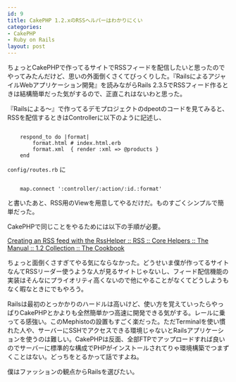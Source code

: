 ```yaml
---
id: 9
title: CakePHP 1.2.xのRSSヘルパーはわかりにくい
categories:
- CakePHP
- Ruby on Rails
layout: post
---
```


ちょっとCakePHPで作ってるサイトでRSSフィードを配信したいと思ったのでやってみたんだけど、思いの外面倒くさくてびっくりした。『RailsによるアジャイルWebアプリケーション開発』を読みながらRails 2.3.5でRSSフィード作るときは結構簡単だった気がするので、正直これはないわと思った。

『Railsによる〜』で作ってるデモプロジェクトのdpeotのコードを見てみると、RSSを配信するときはControllerに以下のように記述し、

<pre><code>
    respond_to do |format|
        format.html # index.html.erb
        format.xml  { render :xml => @products }
    end
</code></pre>

`config/routes.rb` に

<pre><code>
    map.connect ':controller/:action/:id.:format'
</code></pre>

と書いたあと、RSS用のViewを用意してやるだけだ。ものすごくシンプルで簡単だった。

CakePHPで同じことをやるためには以下の手順が必要。

[Creating an RSS feed with the RssHelper :: RSS :: Core Helpers :: The Manual :: 1.2 Collection :: The Cookbook](http://book.cakephp.org/view/483/Creating-an-RSS-feed-with-the-RssHelper)

ちょっと面倒くさすぎてやる気にならなかった。どうせいま僕が作ってるサイトなんてRSSリーダー使うような人が見るサイトじゃないし、フィード配信機能の実装はそんなにプライオリティ高くないので他にやることがなくてどうしようもなく暇なときにでもやろう。

Railsは最初のとっかかりのハードルは高いけど、使い方を覚えていったらやっぱりCakePHPとかよりも全然簡単かつ高速に開発できる気がする。レールに乗ってる感強い。このMephistoの設置もすごく楽だった。ただTerminalを使い慣れた人や、サーバーにSSHでアクセスできる環境じゃないとRailsアプリケーションを使うのは難しい。CakePHPは反面、全部FTPでアップロードすれば良いのでサーバーに標準的な構成でPHPがインストールされてりゃ環境構築でつまずくことはない。どっちをとるかって話ですよね。

僕はファッションの観点からRailsを選びたい。